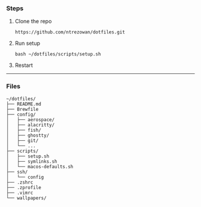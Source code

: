 ### Steps
1. Clone the repo

      `https://github.com/ntrezowan/dotfiles.git`

3. Run setup

      `bash ~/dotfiles/scripts/setup.sh`

4. Restart

---

### Files
```
~/dotfiles/
├── README.md
├── Brewfile
├── config/
│   ├── aerospace/
│   ├── alacritty/
│   ├── fish/
│   ├── ghostty/
│   ├── git/
│   └── ...
├── scripts/
│   ├── setup.sh
│   ├── symlinks.sh
│   └── macos-defaults.sh
├── ssh/
│   └── config
├── .zshrc
├── .zprofile
├── .vimrc
└── wallpapers/
```
